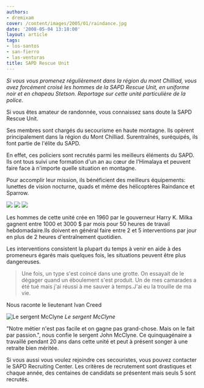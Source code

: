 ```yaml
---
authors:
- dremixam
cover: /content/images/2005/01/raindance.jpg
date: '2008-05-04 13:18:00'
layout: article
tags:
- los-santos
- san-fierro
- las-venturas
title: SAPD Rescue Unit
---
```



_Si vous vous promenez régulièrement dans la région du mont Chilliad, vous avez forcément croisé les hommes de la SAPD Rescue Unit, en uniforme noir et en chapeau Stetson. Reportage sur cette unité particulière de la police._

Si vous êtes amateur de randonnée, vous connaissez sans doute la SAPD Rescue Unit.

Ses membres sont chargés du secourisme en haute montagne. Ils opèrent principalement dans la région du Mont Chilliad. Surentraînés, suréquipés, ils font partie de l'élite du SAPD.

En effet, ces policiers sont recrutés parmi les meilleurs éléments du SAPD. Ils ont tous suivi une formation d'un an au cœur de l'Himalaya et peuvent faire face à n'importe quelle situation en montagne.

Pour accomplir leur mission, ils bénéficient des meilleurs équipements: lunettes de vision nocturne, quads et même des hélicoptères Raindance et Sparrow.

![](/content/images/2005/01/raindance.jpg)
![](/content/images/2005/01/quad.jpg)
![](/content/images/2005/01/sparrow.jpg)

Les hommes de cette unité crée en 1960 par le gouverneur Harry K. Milka gagnent entre 1000 et 3000 $ par mois pour 50 heures de travail hebdomadaire.Ils doivent en général faire entre 2 et 5 interventions par jour en plus de 2 heures d'entraînement quotidien.

Les interventions consistent la plupart du temps à venir en aide à des promeneurs égarés mais quelques fois, les situations peuvent être plus dangereuses.

> Une fois, un type s'est coincé dans une grotte. On essayait de le dégager quand un éboulement s'est produit. Un de mes camarades a été tué mais j'ai réussi à me sauver à temps.J'ai eu la trouille de ma vie.

Nous raconte le lieutenant Ivan Creed

![Le sergent McClyne](/content/images/2005/01/sergent.jpg)
_Le sergent McClyne_

"Notre métier n'est pas facile et on gagne pas grand-chose. Mais on le fait par passion.", nous confie le sergent John McClyne. Ce quinquagénaire a travaillé pendant 20 ans dans cette unité et peut à présent songer à une retraite bien méritée.

Si vous aussi vous voulez rejoindre ces secouristes, vous pouvez contacter le SAPD Recruiting Center. Les critères de recrutement sont drastiques et chaque année, des centaines de candidats se présentent mais seuls 5 sont recrutés.